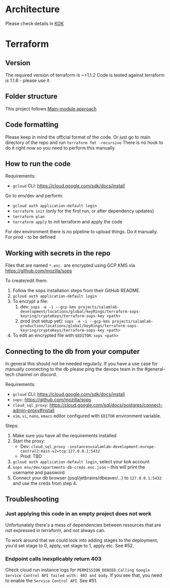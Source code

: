 # Architecture

Please check details in [KOK](https://github.com/KoalicjaOtwartyKrakow/kokon)

# Terraform

## Version

The required version of terraform is ~>1.1.2
Code is tested against terraform is 1.1.6 - please use it

## Folder structure

This project follows [Main-module approach](https://dev.to/piotrgwiazda/main-module-approach-for-handling-multiple-environments-in-terraform-1oln)

## Code formatting

Please keep in mind the official format of the code. Or just go to main directory of the repo and run
```terraform fmt -recursive```
There is no hook to do it right now so you need to perform this manually.

## How to run the code

Requirements:
- `gcloud` CLI: https://cloud.google.com/sdk/docs/install

Go to env/dev and perform:
- `gcloud auth application-default login`
- `terraform init` (only for the first run, or after dependency updates)
- `terraform plan`
- `terraform apply`
to init terraform and apply the code

For dev environment there is no pipeline to upload things. Do it manually.
For prod - to be defined

## Working with secrets in the repo
Files that are named `*.enc.` are encrypted using GCP KMS via https://github.com/mozilla/sops 

To create/edit them:
1. Follow the sops installation steps from their GitHub README.
2. `gcloud auth application-default login`
3. To encrypt a file:
   1. dev: `sops -e -i --gcp-kms projects/salamlab-development/locations/global/keyRings/terraform-sops-keyring/cryptoKeys/terraform-sops-key <path>`
   2. prod (not setup yet): `sops -e -i --gcp-kms projects/salamlab-production/locations/global/keyRings/terraform-sops-keyring/cryptoKeys/terraform-sops-key <path>`
4. To edit an encrypted file with `$EDITOR`: `sops <path>`

## Connecting to the db from your computer
In general this should not be needed regularly. If you have a use case for manually connecting to the db
please ping the devops team in the #general-tech channel on discord.

Requirements:
- `gcloud` CLI: https://cloud.google.com/sdk/docs/install
- `sops`: https://github.com/mozilla/sops
- `cloud_sql_proxy`: https://cloud.google.com/sql/docs/postgres/connect-admin-proxy#install
- `vim`, `vi`, `nano`, `emacs` editor configured with `EDITOR` environment variable.

Steps:
1. Make sure you have all the requirements installed
2. Start the proxy:
   * Dev: `cloud_sql_proxy -instances=salamlab-development:europe-central2:main-v2=tcp:127.0.0.1:5432`
   * Prod: TBD
3. `gcloud auth application-default login`, select your kok account
4. `sops env/dev/apartments-db-creds.enc.json` – this will print the username and password
5. Connect your db browser (psql/jetbrains/dbeaver/…) to `127.0.0.1:5432` and use the creds from step 4.

## Troubleshooting

### Just applying this code in an empty project does not work
Unfortunately there's a mess of dependencies between resources that are not expressed in terraform, and
not always can.

To work around that we could look into adding stages to the deployment, you'd set stage to 0, apply, set
stage to 1, apply etc. See #52.

### Endpoint calls inexplicably return 403
Check cloud run instance logs for `PERMISSION_DENIED:Calling Google Service Control API failed with: 403 and body`.
If you see that, you need to enable the `Service Control API`. See #51.